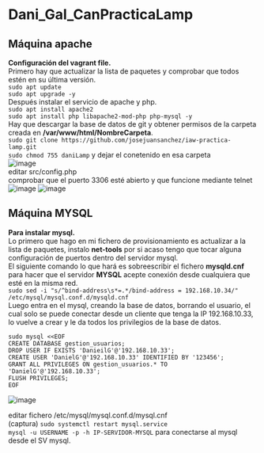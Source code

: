 # Dani_Gal_CanPracticaLamp
 
## Máquina apache  
**Configuración del vagrant file.**  
Primero hay que actualizar la lista de paquetes y comprobar que todos estén en su última versión.  
`sudo apt update`  
`sudo apt upgrade -y`  
Después instalar el servicio de apache y php.  
`sudo apt install apache2`  
`sudo apt install php libapache2-mod-php php-mysql -y`  
Hay que descargar la base de datos de git y obtener permisos de la carpeta creada en **/var/www/html/NombreCarpeta**.  
`sudo git clone https://github.com/josejuansanchez/iaw-practica-lamp.git`  
`sudo chmod 755 daniLamp` y dejar el conetenido en esa carpeta  
![image](https://github.com/user-attachments/assets/77181c1e-afca-43d8-a5b5-097b950ff191)  
editar src/config.php  
comprobar que el puerto 3306 esté abierto y que funcione mediante telnet
![image](https://github.com/user-attachments/assets/34011218-6f69-42b7-9b83-00ef5e7a37d8)
![image](https://github.com/user-attachments/assets/7ad0bfd7-73ac-401b-a663-93f24ea018c6)


## Máquina MYSQL  
**Para instalar mysql.**  
Lo primero que hago en mi fichero de provisionamiento es actualizar a la lista de paquetes, instalo **net-tools** por si acaso tengo que tocar alguna configuración de puertos dentro del servidor mysql.  
El siguiente comando lo que hará es sobreescribir el fichero **mysqld.cnf** para hacer que el servidor **MYSQL** acepte conexión desde cualquiera que esté en la misma red.  
`sudo sed -i "s/^bind-address\s*=.*/bind-address = 192.168.10.34/" /etc/mysql/mysql.conf.d/mysqld.cnf`  
Luego entra en el mysql, creando la base de datos, borrando el usuario, el cual solo se puede conectar desde un cliente que tenga la IP 192.168.10.33, lo vuelve a crear y le da todos los privilegios de la base de datos.
```
sudo mysql <<EOF
CREATE DATABASE gestion_usuarios;
DROP USER IF EXISTS 'DanieilG'@'192.168.10.33';
CREATE USER 'DanielG'@'192.168.10.33' IDENTIFIED BY '123456';
GRANT ALL PRIVILEGES ON gestion_usuarios.* TO 'DanielG'@'192.168.10.33';
FLUSH PRIVILEGES;
EOF
```
![image](https://github.com/user-attachments/assets/c7a15dd1-a655-41c4-b1b8-4eb4f838d012)
 

editar fichero /etc/mysql/mysql.conf.d/mysql.cnf  
(captura)
`sudo systemctl restart mysql.service`  
`mysql -u USERNAME -p -h IP-SERVIDOR-MYSQL` para conectarse al mysql desde el SV mysql.  

